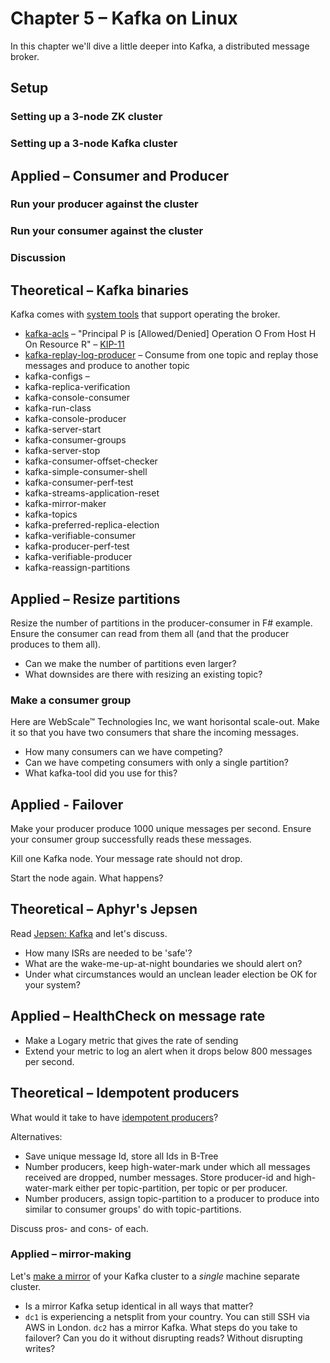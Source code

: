 # Chapter 5 – Kafka on Linux

In this chapter we'll dive a little deeper into Kafka, a distributed message
broker.

## Setup
### Setting up a 3-node ZK cluster
### Setting up a 3-node Kafka cluster

## Applied – Consumer and Producer
### Run your producer against the cluster
### Run your consumer against the cluster
### Discussion

## Theoretical – Kafka binaries

Kafka comes with [system tools][kafka-systools] that support operating the
broker.

 - [kafka-acls][kafka-acls] – "Principal P is [Allowed/Denied] Operation O From
   Host H On Resource R" – [KIP-11][kafka-acls-1]
 - [kafka-replay-log-producer][kafka-rlp] – Consume from one topic and replay
   those messages and produce to another topic
 - kafka-configs – 
 - kafka-replica-verification
 - kafka-console-consumer
 - kafka-run-class
 - kafka-console-producer
 - kafka-server-start
 - kafka-consumer-groups
 - kafka-server-stop
 - kafka-consumer-offset-checker
 - kafka-simple-consumer-shell
 - kafka-consumer-perf-test
 - kafka-streams-application-reset
 - kafka-mirror-maker
 - kafka-topics
 - kafka-preferred-replica-election
 - kafka-verifiable-consumer
 - kafka-producer-perf-test
 - kafka-verifiable-producer
 - kafka-reassign-partitions

## Applied – Resize partitions

Resize the number of partitions in the producer-consumer in F# example. Ensure
the consumer can read from them all (and that the producer produces to them all).

 - Can we make the number of partitions even larger?
 - What downsides are there with resizing an existing topic?

### Make a consumer group

Here are WebScale™ Technologies Inc, we want horisontal scale-out. Make it so
that you have two consumers that share the incoming messages.

 - How many consumers can we have competing?
 - Can we have competing consumers with only a single partition?
 - What kafka-tool did you use for this?

## Applied - Failover

Make your producer produce 1000 unique messages per second. Ensure your consumer
group successfully reads these messages.

Kill one Kafka node. Your message rate should not drop.

Start the node again. What happens?

## Theoretical – Aphyr's Jepsen

Read [Jepsen: Kafka][jepsen-kafka] and let's discuss.

 - How many ISRs are needed to be 'safe'?
 - What are the wake-me-up-at-night boundaries we should alert on?
 - Under what circumstances would an unclean leader election be OK for your
   system?

## Applied – HealthCheck on message rate

 - Make a Logary metric that gives the rate of sending
 - Extend your metric to log an alert when it drops below 800 messages per
   second.

## Theoretical – Idempotent producers

What would it take to have [idempotent producers][kafka-idem-prod]?

Alternatives:

 - Save unique message Id, store all Ids in B-Tree
 - Number producers, keep high-water-mark under which all messages received are
   dropped, number messages. Store producer-id and high-water-mark either per
   topic-partition, per topic or per producer.
 - Number producers, assign topic-partition to a producer to produce into
   similar to consumer groups' do with topic-partitions.

Discuss pros- and cons- of each.

### Applied – mirror-making

Let's [make a mirror][kafka-mirror] of your Kafka cluster to a *single* machine
separate cluster.

 - Is a mirror Kafka setup identical in all ways that matter?
 - `dc1` is experiencing a netsplit from your country. You can still SSH via AWS
   in London. `dc2` has a mirror Kafka. What steps do you take to failover? Can
   you do it without disrupting reads? Without disrupting writes?

 [kafka-systools]: https://cwiki.apache.org/confluence/display/KAFKA/System+Tools
 [kafka-acls]: https://cwiki.apache.org/confluence/display/KAFKA/Kafka+Authorization+Command+Line+Interface
 [kafka-acls-1]: https://cwiki.apache.org/confluence/display/KAFKA/KIP-11+-+Authorization+Interface
 [kafka-rlp]: https://cwiki.apache.org/confluence/display/KAFKA/System+Tools
 [jepsen-kafka]: https://aphyr.com/posts/293-jepsen-kafka
 [kafka-idem-prod]: https://cwiki.apache.org/confluence/display/KAFKA/Idempotent+Producer
 [kafka-mirror]: https://kafka.apache.org/documentation/#basic_ops_mirror_maker
